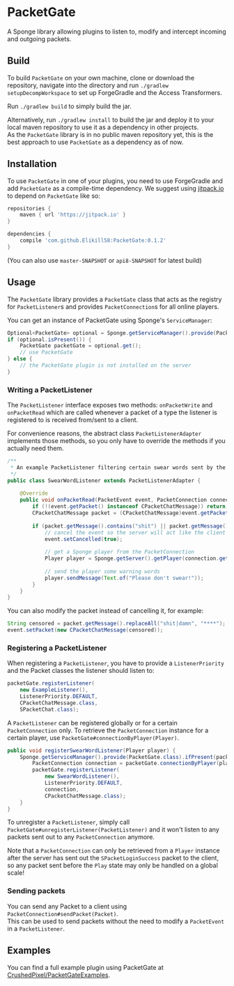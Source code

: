 # PacketGate
A Sponge library allowing plugins to listen to, modify and intercept incoming and outgoing packets.

## Build
To build `PacketGate` on your own machine, clone or download the repository, navigate into the directory and
run `./gradlew setupDecompWorkspace` to set up ForgeGradle and the Access Transformers.  

Run `./gradlew build` to simply build the jar.

Alternatively, run `./gradlew install` to build the jar and deploy it to your local maven repository to use it as a dependency in other projects.  
As the `PacketGate` library is in no public maven repository yet, this is the best approach to use 
`PacketGate` as a dependency as of now.

## Installation
To use `PacketGate` in one of your plugins, you need to use ForgeGradle and add `PacketGate` as a compile-time dependency.
We suggest using [jitpack.io](https://jitpack.io) to depend on `PacketGate` like so:
```gradle
repositories {
    maven { url 'https://jitpack.io' }
}

dependencies {
    compile 'com.github.Elikill58:PacketGate:0.1.2'
}
```
(You can also use `master-SNAPSHOT` or `api8-SNAPSHOT` for latest build)

## Usage
The `PacketGate` library provides a `PacketGate` class that acts as the registry for 
`PacketListener`s and provides `PacketConnection`s for all online players.

You can get an instance of PacketGate using Sponge's `ServiceManager`:
```java
Optional<PacketGate> optional = Sponge.getServiceManager().provide(PacketGate.class);
if (optional.isPresent()) {
    PacketGate packetGate = optional.get();
    // use PacketGate
} else {
    // the PacketGate plugin is not installed on the server
}

```
### Writing a PacketListener
The `PacketListener` interface exposes two methods: `onPacketWrite` and `onPacketRead` which 
are called whenever a packet of a type the listener is registered to is received from/sent to a client.

For convenience reasons, the abstract class `PacketListenerAdapter` implements those methods, 
so you only have to override the methods if you actually need them.

```java
/**
 * An example PacketListener filtering certain swear words sent by the client.
 */
public class SwearWordListener extends PacketListenerAdapter {
    
    @Override
    public void onPacketRead(PacketEvent event, PacketConnection connection) {
        if (!(event.getPacket() instanceof CPacketChatMessage)) return;
        CPacketChatMessage packet = (CPacketChatMessage)event.getPacket();
        
        if (packet.getMessage().contains("shit") || packet.getMessage().contains("damn")) {
            // cancel the event so the server will act like the client never sent it
            event.setCancelled(true);
            
            // get a Sponge player from the PacketConnection
            Player player = Sponge.getServer().getPlayer(connection.getPlayerUUID());
            
            // send the player some warning words
            player.sendMessage(Text.of("Please don't swear!"));
        }
    }
}
```

You can also modify the packet instead of cancelling it, for example:
```java
String censored = packet.getMessage().replaceAll("shit|damn", "****");
event.setPacket(new CPacketChatMessage(censored));
```

### Registering a PacketListener
When registering a `PacketListener`, you have to provide a `ListenerPriority` and the Packet classes
the listener should listen to:

```java
packetGate.registerListener(
    new ExampleListener(), 
    ListenerPriority.DEFAULT, 
    CPacketChatMessage.class, 
    SPacketChat.class);

```

A `PacketListener` can be registered globally or for a certain `PacketConnection` only.
To retrieve the `PacketConnection` instance for a certain player, use `PacketGate#connectionByPlayer(Player)`.

```java
public void registerSwearWordListener(Player player) {
    Sponge.getServiceManager().provide(PacketGate.class).ifPresent(packetGate -> {
        PacketConnection connection = packetGate.connectionByPlayer(player).get();
        packetGate.registerListener(
            new SwearWordListener(),
            ListenerPriority.DEFAULT, 
            connection,
            CPacketChatMessage.class);
    }
}
```

To unregister a `PacketListener`, simply call `PacketGate#unregisterListener(PacketListener)` and it won't listen to
any packets sent out to any `PacketConnection` anymore.

Note that a `PacketConnection` can only be retrieved from a `Player` instance after the server has sent out the 
`SPacketLoginSuccess` packet to the client, so any packet sent before the `Play` state may only be handled 
on a global scale!

### Sending packets
You can send any Packet to a client using `PacketConnection#sendPacket(Packet)`.  
This can be used to send packets without the need to modify a `PacketEvent` in a `PacketListener`.

## Examples
You can find a full example plugin using PacketGate at 
[CrushedPixel/PacketGateExamples](https://github.com/CrushedPixel/PacketGateExamples).
